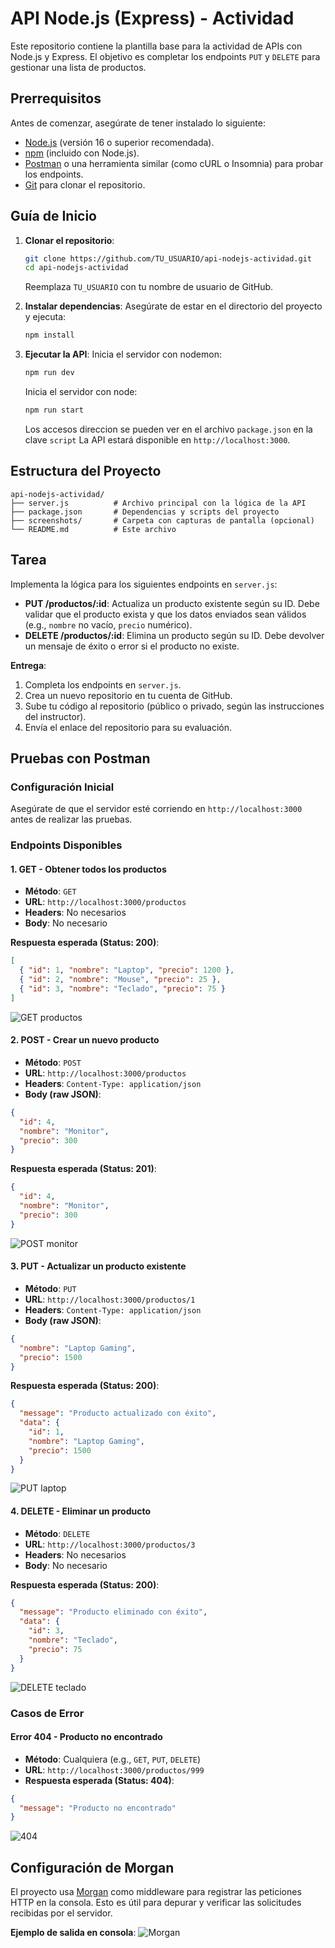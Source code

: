 # API Node.js (Express) - Actividad

Este repositorio contiene la plantilla base para la actividad de APIs con Node.js y Express. El objetivo es completar los endpoints `PUT` y `DELETE` para gestionar una lista de productos.

## Prerrequisitos

Antes de comenzar, asegúrate de tener instalado lo siguiente:
- [Node.js](https://nodejs.org/) (versión 16 o superior recomendada).
- [npm](https://www.npmjs.com/) (incluido con Node.js).
- [Postman](https://www.postman.com/) o una herramienta similar (como cURL o Insomnia) para probar los endpoints.
- [Git](https://git-scm.com/) para clonar el repositorio.

## Guía de Inicio

1. **Clonar el repositorio**:
   ```bash
   git clone https://github.com/TU_USUARIO/api-nodejs-actividad.git
   cd api-nodejs-actividad
   ```
   Reemplaza `TU_USUARIO` con tu nombre de usuario de GitHub.

2. **Instalar dependencias**:
   Asegúrate de estar en el directorio del proyecto y ejecuta:
   ```bash
   npm install
   ```

3. **Ejecutar la API**:
   Inicia el servidor con nodemon:
   ```bash
   npm run dev
   ```
   Inicia el servidor con node:
   ```bash
   npm run start
   ```
   Los accesos direccion se pueden ver en el archivo `package.json` en la clave `script`
   La API estará disponible en `http://localhost:3000`.

## Estructura del Proyecto

```plaintext
api-nodejs-actividad/
├── server.js          # Archivo principal con la lógica de la API
├── package.json       # Dependencias y scripts del proyecto
├── screenshots/       # Carpeta con capturas de pantalla (opcional)
└── README.md          # Este archivo
```

## Tarea

Implementa la lógica para los siguientes endpoints en `server.js`:
- **PUT /productos/:id**: Actualiza un producto existente según su ID. Debe validar que el producto exista y que los datos enviados sean válidos (e.g., `nombre` no vacío, `precio` numérico).
- **DELETE /productos/:id**: Elimina un producto según su ID. Debe devolver un mensaje de éxito o error si el producto no existe.

**Entrega**:
1. Completa los endpoints en `server.js`.
2. Crea un nuevo repositorio en tu cuenta de GitHub.
3. Sube tu código al repositorio (público o privado, según las instrucciones del instructor).
4. Envía el enlace del repositorio para su evaluación.

## Pruebas con Postman

### Configuración Inicial
Asegúrate de que el servidor esté corriendo en `http://localhost:3000` antes de realizar las pruebas.

### Endpoints Disponibles

#### 1. GET - Obtener todos los productos
- **Método**: `GET`
- **URL**: `http://localhost:3000/productos`
- **Headers**: No necesarios
- **Body**: No necesario

**Respuesta esperada (Status: 200)**:
```json
[
  { "id": 1, "nombre": "Laptop", "precio": 1200 },
  { "id": 2, "nombre": "Mouse", "precio": 25 },
  { "id": 3, "nombre": "Teclado", "precio": 75 }
]
```
![GET productos](./screenshots/GET_productos.png)

#### 2. POST - Crear un nuevo producto
- **Método**: `POST`
- **URL**: `http://localhost:3000/productos`
- **Headers**: `Content-Type: application/json`
- **Body (raw JSON)**:
```json
{
  "id": 4,
  "nombre": "Monitor",
  "precio": 300
}
```

**Respuesta esperada (Status: 201)**:
```json
{
  "id": 4,
  "nombre": "Monitor",
  "precio": 300
}
```
![POST monitor](./screenshots/POST_monitor.png)

#### 3. PUT - Actualizar un producto existente
- **Método**: `PUT`
- **URL**: `http://localhost:3000/productos/1`
- **Headers**: `Content-Type: application/json`
- **Body (raw JSON)**:
```json
{
  "nombre": "Laptop Gaming",
  "precio": 1500
}
```

**Respuesta esperada (Status: 200)**:
```json
{
  "message": "Producto actualizado con éxito",
  "data": {
    "id": 1,
    "nombre": "Laptop Gaming",
    "precio": 1500
  }
}
```
![PUT laptop](./screenshots/PUT_laptop.png)

#### 4. DELETE - Eliminar un producto
- **Método**: `DELETE`
- **URL**: `http://localhost:3000/productos/3`
- **Headers**: No necesarios
- **Body**: No necesario

**Respuesta esperada (Status: 200)**:
```json
{
  "message": "Producto eliminado con éxito",
  "data": {
    "id": 3,
    "nombre": "Teclado",
    "precio": 75
  }
}
```
![DELETE teclado](./screenshots/DELETE_teclado.png)

### Casos de Error

#### Error 404 - Producto no encontrado
- **Método**: Cualquiera (e.g., `GET`, `PUT`, `DELETE`)
- **URL**: `http://localhost:3000/productos/999`
- **Respuesta esperada (Status: 404)**:
```json
{
  "message": "Producto no encontrado"
}
```
![404](./screenshots/404.png)


## Configuración de Morgan

El proyecto usa [Morgan](https://www.npmjs.com/package/morgan) como middleware para registrar las peticiones HTTP en la consola. Esto es útil para depurar y verificar las solicitudes recibidas por el servidor.

**Ejemplo de salida en consola**:
![Morgan](./screenshots/verbos.png)


